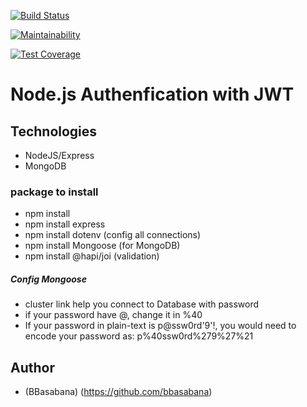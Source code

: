 
[![Build Status](https://travis-ci.com/bbasabana/nodeAuthJWT.svg?branch=master)](https://travis-ci.com/bbasabana/nodeAuthJWT)

[![Maintainability](https://api.codeclimate.com/v1/badges/efddefae5ba66d97786e/maintainability)](https://codeclimate.com/github/bbasabana/nodeAuthJWT/maintainability)

[![Test Coverage](https://api.codeclimate.com/v1/badges/efddefae5ba66d97786e/test_coverage)](https://codeclimate.com/github/bbasabana/nodeAuthJWT/test_coverage)

# Node.js Authenfication with JWT 
## Technologies
- NodeJS/Express
- MongoDB

### package to install
- npm install
- npm install express
- npm install dotenv (config all connections)
- npm install Mongoose (for MongoDB)
- npm install @hapi/joi (validation)

##### Config Mongoose
- cluster link help you connect to Database with password
- if your password have @, change it in %40
- If your password in plain-text is p@ssw0rd'9'!, you would need to encode your password as: p%40ssw0rd%279%27%21

## Author
- (BBasabana) (https://github.com/bbasabana)